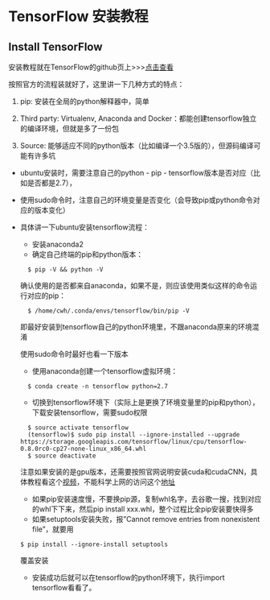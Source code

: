 # TensorFlow 安装教程
## Install TensorFlow

安装教程就在TensorFlow的github页上>>>[点击查看](https://github.com/tensorflow/tensorflow/blob/master/tensorflow/g3doc/get_started/os_setup.md)

按照官方的流程装就好了，这里讲一下几种方式的特点：

1. pip: 安装在全局的python解释器中，简单

2. Third party: Virtualenv, Anaconda and Docker：都能创建tensorflow独立的编译环境，但就是多了一份包

3. Source: 能够适应不同的python版本（比如编译一个3.5版的），但源码编译可能有许多坑

- ubuntu安装时，需要注意自己的python - pip - tensorflow版本是否对应（比如是否都是2.7），
- 使用sudo命令时，注意自己的环境变量是否变化（会导致pip或python命令对应的版本变化）
- 具体讲一下ubuntu安装tensorflow流程：
  - 安装anaconda2
  - 确定自己终端的pip和python版本：
  ```
    $ pip -V && python -V
  ```
    确认使用的是否都来自anaconda，如果不是，则应该使用类似这样的命令运行对应的pip：
  ```
    $ /home/cwh/.conda/envs/tensorflow/bin/pip -V
  ```
  
  即最好安装到tensorflow自己的python环境里，不跟anaconda原来的环境混淆
  
    使用sudo命令时最好也看一下版本
    
  - 使用anaconda创建一个tensorflow虚拟环境：
  ```
    $ conda create -n tensorflow python=2.7
  ```
  - 切换到tensorflow环境下（实际上是更换了环境变量里的pip和python），下载安装tensorflow，需要sudo权限
  ```
    $ source activate tensorflow
    (tensorflow)$ sudo pip install --ignore-installed --upgrade https://storage.googleapis.com/tensorflow/linux/cpu/tensorflow-0.8.0rc0-cp27-none-linux_x86_64.whl
    $ source deactivate
  ```
  注意如果安装的是gpu版本，还需要按照官网说明安装cuda和cudaCNN，具体教程看这个[视频](https://www.youtube.com/watch?v=cVWVRA8XXxs)，不能科学上网的访问这个[地址](http://www.tudou.com/programs/view/MEnGrbSTui8/?bid=03&pid=02&resourceId=391713117_03_0_02)
  - 如果pip安装速度慢，不要换pip源，复制whl名字，去谷歌一搜，找到对应的whl下下来，然后pip install xxx.whl，整个过程比全pip安装要快得多
  - 如果setuptools安装失败，报”Cannot remove entries from nonexistent file”，就要用
  ```shell
  $ pip install --ignore-install setuptools
  ```
    覆盖安装

  - 安装成功后就可以在tensorflow的python环境下，执行import tensorflow看看了。

